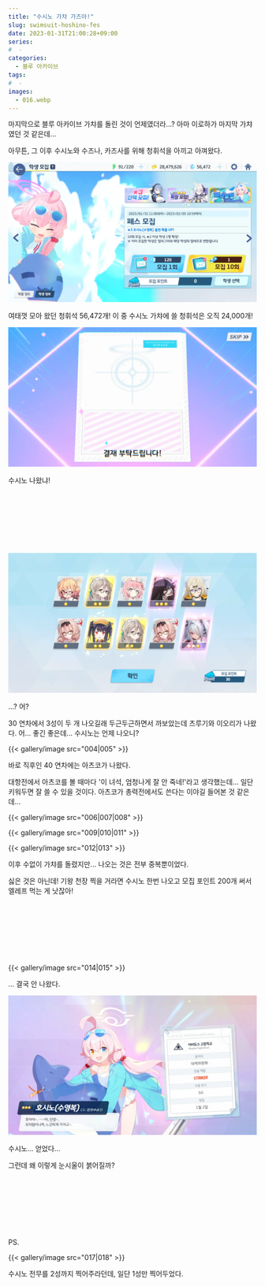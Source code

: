 ```yaml
---
title: "수시노 가챠 가즈아!"
slug: swimsuit-hoshino-fes
date: 2023-01-31T21:00:28+09:00
series:
#  - 
categories:
  - 블루 아카이브
tags:
#  - 
images:
  - 016.webp
---
```


마지막으로 블루 아카이브 가챠를 돌린 것이 언제였더라...? 아마 이로하가 마지막 가챠였던 것 같은데...

아무튼, 그 이후 수시노와 수즈나, 카즈사를 위해 청휘석을 아끼고 아껴왔다.

![](001.webp)

여태껏 모아 왔던 청휘석 56,472개! 이 중 수시노 가챠에 쓸 청휘석은 오직 24,000개!

![](002.webp)

수시노 나왔냐!

&nbsp;

&nbsp;

&nbsp;

&nbsp;

![](003.webp)

...? 어?

30 연차에서 3성이 두 개 나오길래 두근두근하면서 까보았는데 츠루기와 이오리가 나왔다. 어... 좋긴 좋은데... 수시노는 언제 나오니?

{{< gallery/image src="004|005" >}}

바로 직후인 40 연차에는 아츠코가 나왔다.

대항전에서 아츠코를 볼 때마다 '이 녀석, 엄청나게 잘 안 죽네!'라고 생각했는데... 일단 키워두면 잘 쓸 수 있을 것이다. 아츠코가 총력전에서도 쓴다는 이야길 들어본 것 같은데...

{{< gallery/image src="006|007|008" >}}

{{< gallery/image src="009|010|011" >}}

{{< gallery/image src="012|013" >}}

이후 수없이 가챠를 돌렸지만... 나오는 것은 전부 중복뿐이었다.

싫은 것은 아닌데! 기왕 천장 찍을 거라면 수시노 한번 나오고 모집 포인트 200개 써서 엘레프 먹는 게 낫잖아!

&nbsp;

&nbsp;

&nbsp;

&nbsp;

{{< gallery/image src="014|015" >}}

... 결국 안 나왔다.

![](016.webp)

수시노... 얻었다...

그런데 왜 이렇게 눈시울이 붉어질까?

&nbsp;

&nbsp;

&nbsp;

&nbsp;

PS.

{{< gallery/image src="017|018" >}}

수시노 전무를 2성까지 찍어주라던데, 일단 1성만 찍어두었다.
